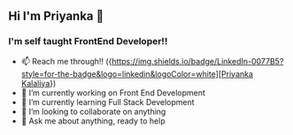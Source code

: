 ## Hi I'm Priyanka 👋

### I'm self taught FrontEnd Developer!!
- 📫 Reach me through!! 
({[https://img.shields.io/badge/LinkedIn-0077B5?style=for-the-badge&logo=linkedin&logoColor=white][Priyanka Kalaliya](https://www.linkedin.com/in/priyanka-kalaliya/)})
- 🔭 I’m currently working on Front End Development
- 🌱 I’m currently learning Full Stack Development
- 👯 I’m looking to collaborate on anything
- 💬 Ask me about anything, ready to help
 
